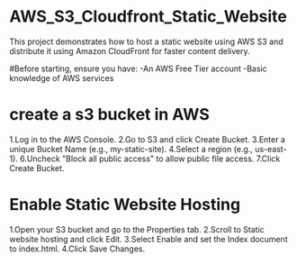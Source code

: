 # AWS_S3_Cloudfront_Static_Website
This project demonstrates how to host a static website using AWS S3 and distribute it using Amazon CloudFront for faster content delivery.

#Before starting, ensure you have:
-An AWS Free Tier account
-Basic knowledge of AWS services

# create a s3 bucket in AWS 

1.Log in to the AWS Console.
2.Go to S3 and click Create Bucket.
3.Enter a unique Bucket Name (e.g., my-static-site).
4.Select a region (e.g., us-east-1).
6.Uncheck "Block all public access" to allow public file access.
7.Click Create Bucket.

# Enable Static Website Hosting
1.Open your S3 bucket and go to the Properties tab.
2.Scroll to Static website hosting and click Edit.
3.Select Enable and set the Index document to index.html.
4.Click Save Changes.

